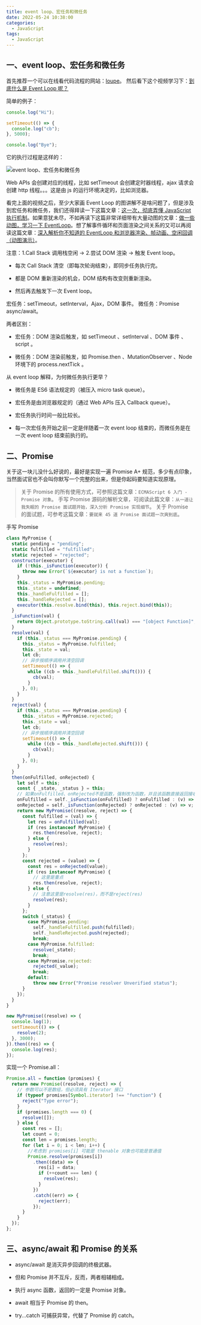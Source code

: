 ```yaml
---
title: event loop、宏任务和微任务
date: 2022-05-24 10:38:00
categories:
  - JavaScript
tags:
  - JavaScript
---
```


## 一、event loop、宏任务和微任务

首先推荐一个可以在线看代码流程的网站：[loupe](http://latentflip.com/loupe/?code=JC5vbignYnV0dG9uJywgJ2NsaWNrJywgZnVuY3Rpb24gb25DbGljaygpIHsKICAgIHNldFRpbWVvdXQoZnVuY3Rpb24gdGltZXIoKSB7CiAgICAgICAgY29uc29sZS5sb2coJ1lvdSBjbGlja2VkIHRoZSBidXR0b24hJyk7ICAgIAogICAgfSwgMjAwMCk7Cn0pOwoKY29uc29sZS5sb2coIkhpISIpOwoKc2V0VGltZW91dChmdW5jdGlvbiB0aW1lb3V0KCkgewogICAgY29uc29sZS5sb2coIkNsaWNrIHRoZSBidXR0b24hIik7Cn0sIDUwMDApOwoKY29uc29sZS5sb2coIldlbGNvbWUgdG8gbG91cGUuIik7!!!PGJ1dHRvbj5DbGljayBtZSE8L2J1dHRvbj4%3D)。 然后看下这个视频学习下：[到底什么是 Event Loop 呢？](https://www.bilibili.com/video/BV1oV411k7XY/?spm_id_from=333.788.recommend_more_video.-1)

简单的例子：

```js
console.log("Hi");

setTimeout(() => {
  console.log("cb");
}, 5000);

console.log("Bye");
```

它的执行过程是这样的：

![event loop、宏任务和微任务](./images/event_loop.png)

Web APIs 会创建对应的线程，比如 setTimeout 会创建定时器线程，ajax 请求会创建 http 线程。。。这是由 js 的运行环境决定的，比如浏览器。

看完上面的视频之后，至少大家画 Event Loop 的图讲解不是啥问题了，但是涉及到宏任务和微任务，我们还得拜读一下这篇文章：[这一次，彻底弄懂 JavaScript 执行机制](https://juejin.cn/post/6844903512845860872)。如果意犹未尽，不如再读下这篇非常详细带有大量动图的文章：[做一些动图，学习一下 EventLoop](https://juejin.cn/post/6969028296893792286#comment)。想了解事件循环和页面渲染之间关系的又可以再阅读这篇文章：[深入解析你不知道的 EventLoop 和浏览器渲染、帧动画、空闲回调（动图演示）](https://juejin.cn/post/6844904165462769678)。

<storge>注意：1.Call Stack 调用栈空闲 -> 2.尝试 DOM 渲染 -> 触发 Event loop。</storge>

- 每次 Call Stack 清空（即每次轮询结束），即同步任务执行完。

- 都是 DOM 重新渲染的机会，DOM 结构有改变则重新渲染。

- 然后再去触发下一次 Event loop。

宏任务：setTimeout，setInterval，Ajax，DOM 事件。 微任务：Promise async/await。

两者区别：

- 宏任务：DOM 渲染后触发，如 setTimeout 、setInterval 、DOM 事件 、script 。

- 微任务：DOM 渲染前触发，如 Promise.then 、MutationObserver 、Node 环境下的 process.nextTick 。

从 event loop 解释，为何微任务执行更早？

- 微任务是 ES6 语法规定的（被压入 micro task queue）。

- 宏任务是由浏览器规定的（通过 Web APIs 压入 Callback queue）。

- 宏任务执行时间一般比较长。

- 每一次宏任务开始之前一定是伴随着一次 event loop 结束的，而微任务是在一次 event loop 结束前执行的。

## 二、Promise

关于这一块儿没什么好说的，最好是实现一遍 Promise A+ 规范，多少有点印象，当然面试官也不会叫你默写一个完整的出来，但是你起码要知道实现原理。

> 关于 Promise 的所有使用方式，可参照这篇文章：`ECMAScript 6 入门 - Promise 对象`。
> 手写 Promise 源码的解析文章，可阅读此篇文章：`从一道让我失眠的 Promise 面试题开始，深入分析 Promise 实现细节`。
> 关于 Promise 的面试题，可参考这篇文章：`要就来 45 道 Promise 面试题一次爽到底`。

手写 Promise

```js
class MyPromise {
  static pending = "pending";
  static fulfilled = "fulfilled";
  static rejected = "rejected";
  constructor(executor) {
    if (!this._isFunction(executor)) {
      throw new Error(`${executor} is not a function`);
    }
    this._status = MyPromise.pending;
    this._state = undefined;
    this._handleFulfilled = [];
    this._handleRejected = [];
    executor(this.resolve.bind(this), this.reject.bind(this));
  }
  _isFunction(val) {
    return Object.prototype.toString.call(val) === "[object Function]";
  }
  resolve(val) {
    if (this._status === MyPromise.pending) {
      this._status = MyPromise.fulfilled;
      this._state = val;
      let cb;
      // 异步按顺序调用并清空回调
      setTimeout(() => {
        while ((cb = this._handleFulfilled.shift())) {
          cb(val);
        }
      }, 0);
    }
  }
  reject(val) {
    if (this._status === MyPromise.pending) {
      this._status = MyPromise.rejected;
      this._state = val;
      let cb;
      // 异步按顺序调用并清空回调
      setTimeout(() => {
        while ((cb = this._handleRejected.shift())) {
          cb(val);
        }
      }, 0);
    }
  }
  then(onFulfilled, onRejected) {
    let self = this;
    const { _state, _status } = this;
    // 如果onFulfilled、onRejected不是函数，强制改为函数，并且该函数直接返回接收到的参数，传后面的then的回调函数
    onFulfilled = self._isFunction(onFulfilled) ? onFulfilled : (v) => v;
    onRejected = self._isFunction(onRejected) ? onRejected : (v) => v;
    return new MyPromise((resolve, reject) => {
      const fulfilled = (val) => {
        let res = onFulfilled(val);
        if (res instanceof MyPromise) {
          res.then(resolve, reject);
        } else {
          resolve(res);
        }
      };
      const rejected = (value) => {
        const res = onRejected(value);
        if (res instanceof MyPromise) {
          // 这里是重点
          res.then(resolve, reject);
        } else {
          // 注意这里是resolve(res)，而不是reject(res)
          resolve(res);
        }
      };
      switch (_status) {
        case MyPromise.pending:
          self._handleFulfilled.push(fulfilled);
          self._handleRejected.push(rejected);
          break;
        case MyPromise.fulfilled:
          resolve(_state);
          break;
        case MyPromise.rejected:
          rejected(_value);
          break;
        default:
          throw new Error("Promise resolver Unverified status");
      }
    });
  }
}

new MyPromise((resolve) => {
  console.log(1);
  setTimeout(() => {
    resolve(2);
  }, 3000);
}).then((res) => {
  console.log(res);
});
```

实现一个 Promise.all：

```js
Promise.all = function (promises) {
  return new Promise((resolve, reject) => {
    // 参数可以不是数组，但必须具有 Iterator 接口
    if (typeof promises[Symbol.iterator] !== "function") {
      reject("Type error");
    }
    if (promises.length === 0) {
      resolve([]);
    } else {
      const res = [];
      let count = 0;
      const len = promises.length;
      for (let i = 0; i < len; i++) {
        //考虑到 promises[i] 可能是 thenable 对象也可能是普通值
        Promise.resolve(promises[i])
          .then((data) => {
            res[i] = data;
            if (++count === len) {
              resolve(res);
            }
          })
          .catch((err) => {
            reject(err);
          });
      }
    }
  });
};
```

## 三、async/await 和 Promise 的关系

- async/await 是消灭异步回调的终极武器。

- 但和 Promise 并不互斥，反而，两者相辅相成。

- 执行 async 函数，返回的一定是 Promise 对象。

- await 相当于 Promise 的 then。

- try...catch 可捕获异常，代替了 Promise 的 catch。
